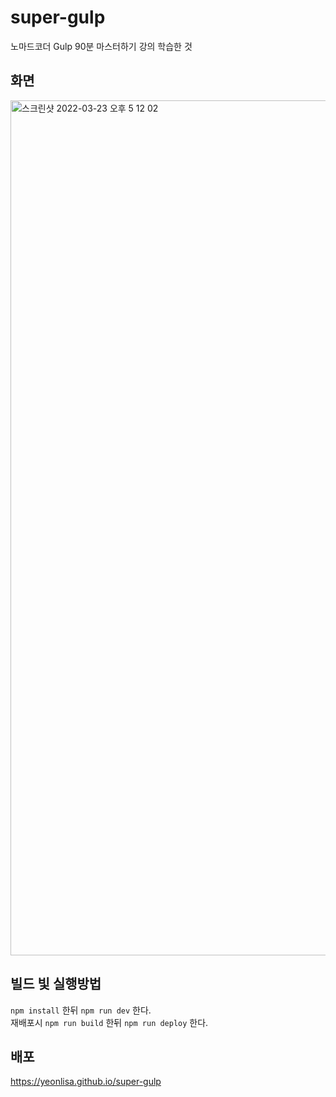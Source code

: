 # super-gulp
노마드코더 Gulp 90분 마스터하기 강의 학습한 것

## 화면
<img width="1368" alt="스크린샷 2022-03-23 오후 5 12 02" src="https://user-images.githubusercontent.com/72447026/159653126-0339786e-d6d3-425d-aff1-67ba2fd199b7.png">

## 빌드 빛 실행방법
`npm install` 한뒤 `npm run dev` 한다.<br/>
재배포시 `npm run build` 한뒤 `npm run deploy` 한다.

## 배포
https://yeonlisa.github.io/super-gulp
